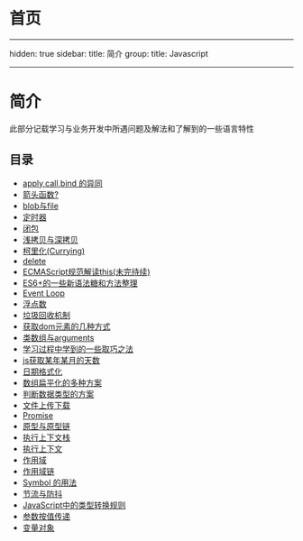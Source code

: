 # 首页

---

hidden: true
sidebar:
title: 简介
group:
title: Javascript

---

# 简介

此部分记载学习与业务开发中所遇问题及解法和了解到的一些语言特性

## 目录

- [apply,call,bind 的异同](./apply.md)
- [箭头函数?](./test1.md)
- [blob与file](./test2.md)
- [定时器](./clock.md)
- [闭包](./closure.md)
- [浅拷贝与深拷贝](./copy.md)
- [柯里化(Currying)](./currying.md)
- [delete](./delete.md)
- [ECMAScript规范解读this(未完待续)](./ecmathis.md)
- [ES6+的一些新语法糖和方法整理](./es6+.md)
- [Event Loop](./eventloop.md)
- [浮点数](./float.md)
- [垃圾回收机制](./garbage.md)
- [获取dom元素的几种方式](./getElement.md)
- [类数组与arguments](./likearray.md)
- [学习过程中学到的一些取巧之法](./p0.md)
- [js获取某年某月的天数](./p1.md)
- [日期格式化](./p2.md)
- [数组扁平化的多种方案](./p3.md)
- [判断数据类型的方案](./p4.md)
- [文件上传下载](./p5.md)
- [Promise](./promise.md)
- [原型与原型链](./prototype.md)
- [执行上下文栈](./runStack.md)
- [执行上下文](./runcontext.md)
- [作用域](./scope.md)
- [作用域链](./scopeLink.md)
- [Symbol 的用法](./symbol.md)
- [节流与防抖](./throttling.md)
- [JavaScript中的类型转换规则](./typeConvert.md)
- [参数按值传递](./valuePass.md)
- [变量对象](./variableObject.md)
